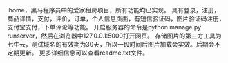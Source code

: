 ihome，黑马程序员中的爱家租房项目，所有功能均已实现。
具有登录，注册，商品详情，支付，评价，订单，个人信息页面，有短信验证码，图片验证码注册，支付宝支付，下单评论等功能。
开启服务器的命令是python manage.py runserver，然后在浏览器中127.0.0.1:5000打开网页。
存储图片的第三方工具为七牛云，测试域名的有效期为30天，所以一段时间后图片加载会实效。后期会不定期更新。
更多详细信息可以查看readme.txt文件。
